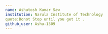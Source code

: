 ```yaml
---
name: Ashutosh Kumar Saw
institution: Narula Institute of Technology 
quote:Donot Stop until you get it .
github_user: Ashu-1309
---
```

